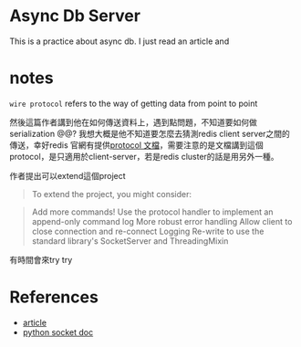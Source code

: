 # Async Db Server

This is a practice about async db. I just read an article and 

# notes

`wire protocol` refers to the way of getting data from point to point

然後這篇作者講到他在如何傳送資料上，遇到點問題，不知道要如何做serialization @@? 我想大概是他不知道要怎麼去猜測redis client server之間的傳送，幸好redis 官網有提供[protocol 文檔](https://redis.io/topics/protocol)，需要注意的是文檔講到這個protocol，是只適用於client-server，若是redis cluster的話是用另外一種。

作者提出可以extend這個project

>To extend the project, you might consider:

>Add more commands!
>Use the protocol handler to implement an append-only command log
>More robust error handling
>Allow client to close connection and re-connect
>Logging
>Re-write to use the standard library's SocketServer and ThreadingMixin

有時間會來try try

# References

 - [article](http://charlesleifer.com/blog/building-a-simple-redis-server-with-python/)
 - [python socket doc](https://docs.python.org/3/howto/sockets.html#using-a-socket)
